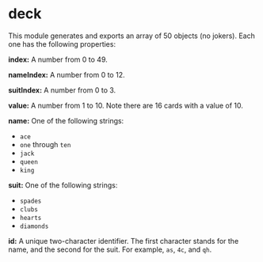 # deck

This module generates and exports an array of 50 objects (no jokers). Each one has the following properties:

**index:** A number from 0 to 49.

**nameIndex:** A number from 0 to 12.

**suitIndex:** A number from 0 to 3.

**value:** A number from 1 to 10. Note there are 16 cards with a value of 10.

**name:** One of the following strings:

- `ace`
- `one` through `ten`
- `jack`
- `queen`
- `king`

**suit:** One of the following strings:

- `spades`
- `clubs`
- `hearts`
- `diamonds`

**id:** A unique two-character identifier. The first character stands for the name, and the second for the suit. For example, `as`, `4c`, and `qh`.
